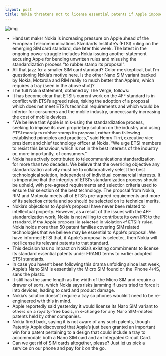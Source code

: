 ```yaml
---
layout: post
title: Nokia threatens not to license essential patents if Apple imposes its Nano SIM variant
---
```

![img](http://media.idownloadblog.com/wp-content/uploads/2012/03/Apple-backed-Nano-SIM.jpg)
* Handset maker Nokia is increasing pressure on Apple ahead of the European Telecommunications Standards Institute’s (ETSI) ruling on the emerging SIM card standard, due later this week. The latest in the ongoing power struggle includes Nokia issuing another statement accusing Apple for bending unwritten rules and misusing the standardization process “to rubber stamp its proposal”.
* All that jazz for a smaller SIM card standard? Color me skeptical, but I’m questioning Nokia’s motive here. Is the other Nano SIM variant backed by Nokia, Motorola and RIM really so much better than Apple’s, which requires a tray (seen in the above shot)?
* The full Nokia statement, obtained by The Verge, follows:
* It has become clear that ETSI’s current work on the 4FF standard is in conflict with ETSI’s agreed rules, risking the adoption of a proposal which does not meet ETSI’s technical requirements and which would be inferior for consumers and the mobile industry, unnecessarily increasing the cost of mobile devices.
* “We believe that Apple is mis-using the standardization process, seeking to impose its own proprietary solution on the industry and using ETSI merely to rubber stamp its proposal, rather than following established principles and practices,” said Henry Tirri, executive vice president and chief technology officer at Nokia. “We urge ETSI members to resist this behaviour, which is not in the best interests of the industry or, more importantly, of consumers.”
* Nokia has actively contributed to telecommunications standardization for more than two decades. We believe that the overriding objective any standardization activity must be to collaboratively select the best technological solution, independent of individual commercial interests. It is imperative that the integrity of ETSI’s standardization process should be upheld, with pre-agreed requirements and selection criteria used to ensure fair selection of the best technology. The proposal from Nokia, RIM and Motorola meets all of ETSI’s pre-agreed requirements and more of its selection criteria and so should be selected on its technical merits.
* Nokia’s objections to Apple’s proposal have never been related to intellectual property. However, as a result of the issues with the 4FF standardization work, Nokia is not willing to contribute its own IPR to the standard, if the Apple proposal is selected in violation of ETSI’s rules. Nokia holds more than 50 patent families covering SIM related technologies that we believe may be essential to Apple’s proposal. We have informed ETSI that, if Apple’s proposal is selected, then Nokia will not license its relevant patents to that standard.
* This decision has no impact on Nokia’s existing commitments to license its standard essential patents under FRAND terms to earlier adopted ETSI standards.
* In case you haven’t been following this drama unfolding since last week, Apple’s Nano SIM is essentially the Micro SIM found on the iPhone 4/4S, sans the plastic.
* It still has the same length as the width of the Micro SIM and require a drawer of sorts, which Nokia says risks jamming if users tried to force it into devices, leading to card and product damage.
* Nokia’s solution doesn’t require a tray so phones wouldn’t need to be re-engineered with this in mind.
* Apple reportedly said yesterday it would license its Nano SIM variant to others on a royalty-free basis, in exchange for any Nano SIM-related patents held by other companies.
* Nokia fired back, saying it is not aware of any such patents, though Patently Apple discovered that Apple’s just been granted an important win for a patent pertaining to a design that could include a tray to accommodate both a Nano SIM card and an Integrated Circuit Card.
* Can we get rid of SIM cards altogether, please? Just let us pick a service on our phone and pay for it on the go.

